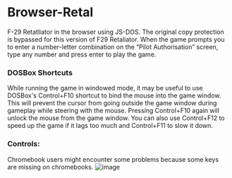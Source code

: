 # Browser-Retal
F-29 Retatliator in the browser using JS-DOS. The original copy protection is bypassed for this version of F29 Retaliator. When the game prompts you to enter a number-letter combination on the “Pilot Authorisation” screen, type any number and press enter to play the game.

### DOSBox Shortcuts
While running the game in windowed mode, it may be useful to use DOSBox's Control+F10 shortcut to bind the mouse into the game window. This will prevent the cursor from going outside the game window during gameplay while steering with the mouse. Pressing Control+F10 again will unlock the mouse from the game window. You can also use Control+F12 to speed up the game if it lags too much and Control+F11 to slow it down.

### Controls:
Chromebook users might encounter some problems because some keys are missing on chromebooks.
![image](https://github.com/catfoolyou/Browser-Retal/assets/95507639/0b6ec734-c73d-48b6-8a18-160908b966c1)
